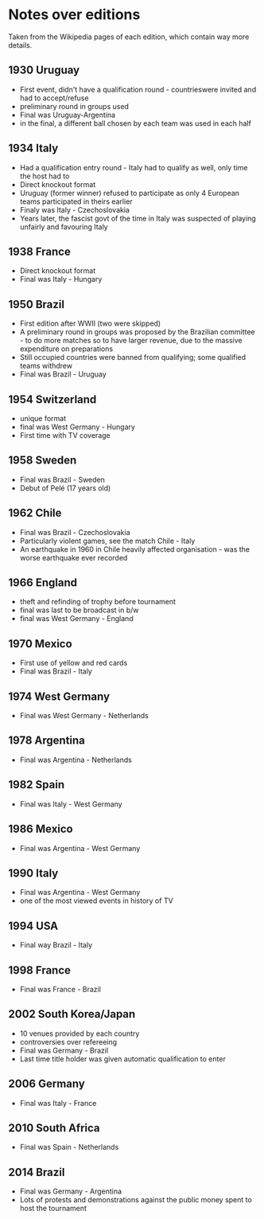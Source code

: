 # Notes over editions

Taken from the Wikipedia pages of each edition, which contain way more details.

## 1930 Uruguay

* First event, didn't have a qualification round - countrieswere invited and had to accept/refuse
* preliminary round in groups used
* Final was Uruguay-Argentina
* in the final, a different ball chosen by each team was used in each half

## 1934 Italy

* Had a qualification entry round - Italy had to qualify as well, only time the host had to
* Direct knockout format
* Uruguay (former winner) refused to participate as only 4 European teams participated in theirs earlier
* Finaly was Italy - Czechoslovakia
* Years later, the fascist govt of the time in Italy was suspected of playing unfairly and favouring Italy

## 1938 France

* Direct knockout format
* Final was Italy - Hungary

## 1950 Brazil

* First edition after WWII (two were skipped)
* A preliminary round in groups was proposed by the Brazilian committee - to do more matches so to have larger revenue, due to the massive expenditure on preparations
* Still occupied countries were banned from qualifying; some qualified teams withdrew
* Final was Brazil - Uruguay

## 1954 Switzerland

* unique format
* final was West Germany - Hungary
* First time with TV coverage

## 1958 Sweden

* Final was Brazil - Sweden
* Debut of Pelé (17 years old)

## 1962 Chile

* Final was Brazil - Czechoslovakia
* Particularly violent games, see the match Chile - Italy
* An earthquake in 1960 in Chile heavily affected organisation - was the worse earthquake ever recorded

## 1966 England

* theft and refinding of trophy before tournament
* final was last to be broadcast in b/w
* final was West Germany - England

## 1970 Mexico

* First use of yellow and red cards
* Final was Brazil - Italy

## 1974 West Germany

* Final was West Germany - Netherlands

## 1978 Argentina

* Final was Argentina - Netherlands

## 1982 Spain

* Final was Italy - West Germany

## 1986 Mexico

* Final was Argentina - West Germany

## 1990 Italy

* Final was Argentina - West Germany
* one of the most viewed events in history of TV

## 1994 USA

* Final way Brazil - Italy

## 1998 France

* Final was France - Brazil

## 2002 South Korea/Japan

* 10 venues provided by each country
* controversies over refereeing
* Final was Germany - Brazil
* Last time title holder was given automatic qualification to enter

## 2006 Germany

* Final was Italy - France

## 2010 South Africa

* Final was Spain - Netherlands

## 2014 Brazil

* Final was Germany - Argentina
* Lots of protests and demonstrations against the public money spent to host the tournament
